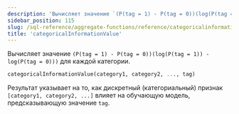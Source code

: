 ```yaml
---
description: 'Вычисляет значение `(P(tag = 1) - P(tag = 0))(log(P(tag = 1)) - log(P(tag = 0)))` для каждой категории.'
sidebar_position: 115
slug: /sql-reference/aggregate-functions/reference/categoricalinformationvalue
title: 'categoricalInformationValue'
---
```


Вычисляет значение `(P(tag = 1) - P(tag = 0))(log(P(tag = 1)) - log(P(tag = 0)))` для каждой категории.

```sql
categoricalInformationValue(category1, category2, ..., tag)
```

Результат указывает на то, как дискретный (категориальный) признак `[category1, category2, ...]` влияет на обучающую модель, предсказывающую значение `tag`.
